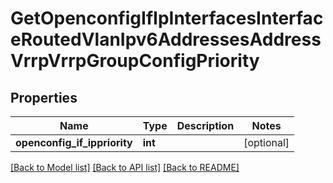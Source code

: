 # GetOpenconfigIfIpInterfacesInterfaceRoutedVlanIpv6AddressesAddressVrrpVrrpGroupConfigPriority

## Properties
Name | Type | Description | Notes
------------ | ------------- | ------------- | -------------
**openconfig_if_ippriority** | **int** |  | [optional] 

[[Back to Model list]](../README.md#documentation-for-models) [[Back to API list]](../README.md#documentation-for-api-endpoints) [[Back to README]](../README.md)


